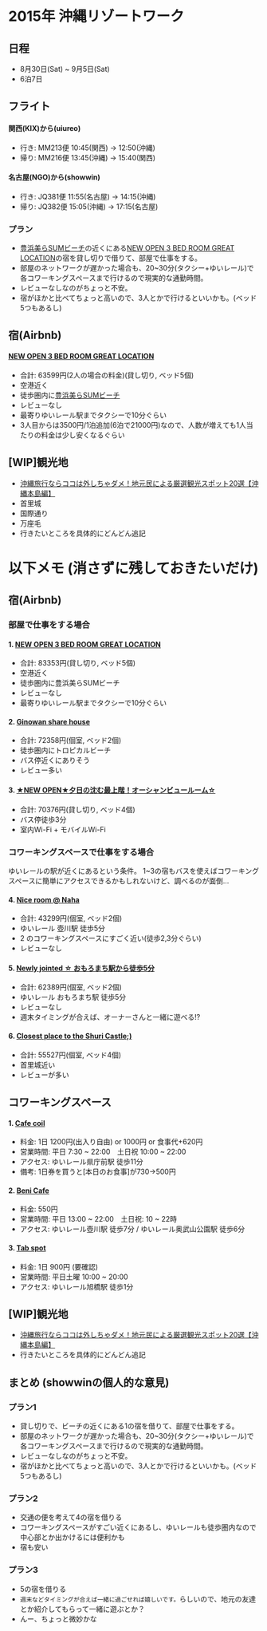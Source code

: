# 2015年 沖縄リゾートワーク
## 日程
* 8月30日(Sat) ~ 9月5日(Sat)
* 6泊7日

## フライト
#### 関西(KIX)から(uiureo)
* 行き: MM213便 10:45(関西) -> 12:50(沖縄)
* 帰り: MM216便 13:45(沖縄) -> 15:40(関西)


#### 名古屋(NGO)から(showwin)
* 行き: JQ381便 11:55(名古屋) -> 14:15(沖縄)
* 帰り: JQ382便 15:05(沖縄) -> 17:15(名古屋)

### プラン
* [豊浜美らSUMビーチ](http://churasun-beach.com)の近くにある[NEW OPEN 3 BED ROOM GREAT LOCATION](https://www.airbnb.jp/rooms/7565541?checkin=2015%2F08%2F29&checkout=2015%2F09%2F06&guests=2&s=-wHU)の宿を貸し切りで借りて、部屋で仕事をする。  
* 部屋のネットワークが遅かった場合も、20~30分(タクシー+ゆいレール)で各コワーキングスペースまで行けるので現実的な通勤時間。
* レビューなしなのがちょっと不安。
* 宿がほかと比べてちょっと高いので、3人とかで行けるといいかも。(ベッド5つもあるし)

## 宿(Airbnb)
#### [NEW OPEN 3 BED ROOM GREAT LOCATION](https://www.airbnb.jp/rooms/7565541?checkin=2015%2F08%2F29&checkout=2015%2F09%2F06&guests=2&s=-wHU)
* 合計: 63599円(2人の場合の料金)(貸し切り, ベッド5個)
* 空港近く
* 徒歩圏内に[豊浜美らSUMビーチ](http://churasun-beach.com)
* レビューなし
* 最寄りゆいレール駅までタクシーで10分ぐらい
* 3人目からは3500円/1泊追加(6泊で21000円)なので、人数が増えても1人当たりの料金は少し安くなるぐらい

## [WIP]観光地
* [沖縄旅行ならココは外しちゃダメ！地元民による厳選観光スポット20選【沖縄本島編】](http://jet-walk.jp/liq/%E6%97%85/%E6%B2%96%E7%B8%84%E6%97%85%E8%A1%8C/)
* 首里城
* 国際通り
* 万座毛
* 行きたいところを具体的にどんどん追記

# 以下メモ (消さずに残しておきたいだけ)

## 宿(Airbnb)
### 部屋で仕事をする場合
#### 1. [NEW OPEN 3 BED ROOM GREAT LOCATION](https://www.airbnb.jp/rooms/7565541?checkin=2015%2F08%2F29&checkout=2015%2F09%2F06&guests=2&s=-wHU)
* 合計: 83353円(貸し切り, ベッド5個)
* 空港近く
* 徒歩圏内に豊浜美らSUMビーチ
* レビューなし
* 最寄りゆいレール駅までタクシーで10分ぐらい

#### 2. [Ginowan share house](https://www.airbnb.jp/rooms/4390783?checkin=2015%2F08%2F29&checkout=2015%2F09%2F06&guests=2&s=YG0m)
* 合計: 72358円(個室, ベッド2個)
* 徒歩圏内にトロピカルビーチ
* バス停近くにありそう
* レビュー多い

#### 3. [★NEW OPEN★夕日の沈む最上階！オーシャンビュールーム☆](https://www.airbnb.jp/rooms/7030154?checkin=2015%2F08%2F29&checkout=2015%2F09%2F06&guests=2&s=gqbv)
* 合計: 70376円(貸し切り, ベッド4個)
* バス停徒歩3分
* 室内Wi-Fi + モバイルWi-Fi

### コワーキングスペースで仕事をする場合
ゆいレールの駅が近くにあるという条件。
1~3の宿もバスを使えばコワーキングスペースに簡単にアクセスできるかもしれないけど、調べるのが面倒…

#### 4. [Nice room @ Naha](https://www.airbnb.jp/rooms/7734439?checkin=2015%2F08%2F29&checkout=2015%2F09%2F06&guests=2&s=oR1K)
* 合計: 43299円(個室, ベッド2個)
* ゆいレール 壺川駅 徒歩5分
* 2 のコワーキングスペースにすごく近い(徒歩2,3分ぐらい)
* レビューなし

#### 5. [Newly jointed ☆ おもろまち駅から徒歩5分](https://www.airbnb.jp/rooms/7165049?checkin=2015%2F08%2F29&checkout=2015%2F09%2F06&guests=2&s=oR1K)
* 合計: 62389円(個室, ベッド2個)
* ゆいレール おもろまち駅 徒歩5分
* レビューなし
* 週末タイミングが合えば、オーナーさんと一緒に遊べる!?

#### 6. [Closest place to the Shuri Castle;)](https://www.airbnb.jp/rooms/6605098?checkin=2015%2F08%2F29&checkout=2015%2F09%2F06&guests=2&s=oR1K)
* 合計: 55527円(個室, ベッド4個)
* 首里城近い
* レビューが多い

## コワーキングスペース
#### 1. [Cafe coil](http://cafecoil-okinawa.com/)
* 料金: 1日 1200円(出入り自由) or 1000円 or 食事代+620円
* 営業時間: 平日 7:30 ~ 22:00　土日祝 10:00 ~ 22:00
* アクセス: ゆいレール県庁前駅 徒歩11分
* 備考: 1日券を買うと[本日のお食事]が730→500円

#### 2. [Beni Cafe](http://beniworking.com/)
* 料金: 550円
* 営業時間: 平日 13:00 ~ 22:00　土日祝: 10 ~ 22時
* アクセス: ゆいレール壺川駅 徒歩7分 / ゆいレール奥武山公園駅 徒歩6分

#### 3. [Tab spot](http://www.tabpot.com/)
* 料金: 1日 900円 (要確認)
* 営業時間: 平日土曜 10:00 ~ 20:00
* アクセス: ゆいレール旭橋駅 徒歩1分


## [WIP]観光地
* [沖縄旅行ならココは外しちゃダメ！地元民による厳選観光スポット20選【沖縄本島編】](http://jet-walk.jp/liq/%E6%97%85/%E6%B2%96%E7%B8%84%E6%97%85%E8%A1%8C/)
* 行きたいところを具体的にどんどん追記


## まとめ (showwinの個人的な意見)
### プラン1
* 貸し切りで、ビーチの近くにある1の宿を借りて、部屋で仕事をする。  
* 部屋のネットワークが遅かった場合も、20~30分(タクシー+ゆいレール)で各コワーキングスペースまで行けるので現実的な通勤時間。
* レビューなしなのがちょっと不安。
* 宿がほかと比べてちょっと高いので、3人とかで行けるといいかも。(ベッド5つもあるし)

### プラン2
* 交通の便を考えて4の宿を借りる
* コワーキングスペースがすごい近くにあるし、ゆいレールも徒歩圏内なので中心部とか出かけるには便利かも
* 宿も安い

### プラン3
* 5の宿を借りる
* `週末などタイミングが合えば一緒に過ごせれば嬉しいです。`らしいので、地元の友達とか紹介してもらって一緒に遊ぶとか？
* んー、ちょっと微妙かな
